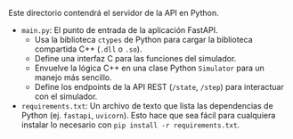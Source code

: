 Este directorio contendrá el servidor de la API en Python.

*   `main.py`: El punto de entrada de la aplicación FastAPI.
    *   Usa la biblioteca `ctypes` de Python para cargar la biblioteca compartida C++ (`.dll` o `.so`).
    *   Define una interfaz C para las funciones del simulador.
    *   Envuelve la lógica C++ en una clase Python `Simulator` para un manejo más sencillo.
    *   Define los endpoints de la API REST (`/state`, `/step`) para interactuar con el simulador.
*   `requirements.txt`: Un archivo de texto que lista las dependencias de Python (ej. `fastapi`, `uvicorn`). Esto hace que sea fácil para cualquiera instalar lo necesario con `pip install -r requirements.txt`.
